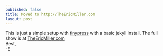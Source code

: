```yaml
---
published: false
title: Moved to http://TheEricMiller.com
layout: post
---
```

This is just a simple setup with [tinypress](https://tinypress.co/) with a basic jekyll install.  The full show is at [TheEricMiller.com](http://TheEricMiller.com)  
Best,  
-E
